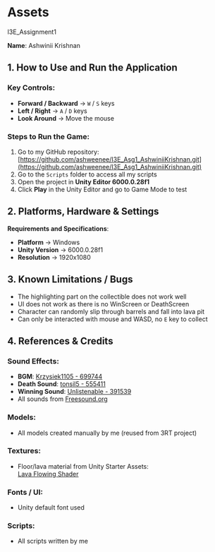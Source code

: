 # Assets
I3E_Assignment1

**Name**: Ashwinii Krishnan

## 1. How to Use and Run the Application

### Key Controls:
- **Forward / Backward** → `W` / `S` keys  
- **Left / Right** → `A` / `D` keys  
- **Look Around** → Move the mouse  

### Steps to Run the Game:
1. Go to my GitHub repository:  
   [https://github.com/ashweenee/I3E_Asg1_AshwiniiKrishnan.git](https://github.com/ashweenee/I3E_Asg1_AshwiniiKrishnan.git)
2. Go to the `Scripts` folder to access all my scripts
3. Open the project in **Unity Editor 6000.0.28f1**
4. Click **Play** in the Unity Editor and go to Game Mode to test

## 2. Platforms, Hardware & Settings

**Requirements and Specifications**:
- **Platform** → Windows  
- **Unity Version** → 6000.0.28f1  
- **Resolution** → 1920x1080  

## 3. Known Limitations / Bugs

- The highlighting part on the collectible does not work well  
- UI does not work as there is no WinScreen or DeathScreen  
- Character can randomly slip through barrels and fall into lava pit  
- Can only be interacted with mouse and WASD, no `E` key to collect  

## 4. References & Credits

### Sound Effects:
- **BGM**: [Krzysiek1105 - 699744](https://freesound.org/people/Krzysiek1105/sounds/699744/)  
- **Death Sound**: [tonsil5 - 555411](https://freesound.org/people/tonsil5/sounds/555411/)  
- **Winning Sound**: [Unlistenable - 391539](https://freesound.org/people/Unlistenable/sounds/391539/)  
- All sounds from [Freesound.org](https://freesound.org)  

### Models:
- All models created manually by me (reused from 3RT project)

### Textures:
- Floor/lava material from Unity Starter Assets:  
  [Lava Flowing Shader](https://assetstore.unity.com/packages/vfx/shaders/lava-flowing-shader-33635)

### Fonts / UI:
- Unity default font used

### Scripts:
- All scripts written by me



